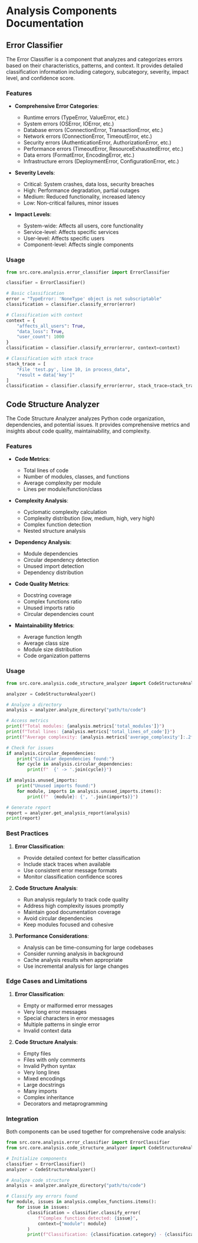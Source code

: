 # Analysis Components Documentation

## Error Classifier

The Error Classifier is a component that analyzes and categorizes errors based on their characteristics, patterns, and context. It provides detailed classification information including category, subcategory, severity, impact level, and confidence score.

### Features

- **Comprehensive Error Categories**:
  - Runtime errors (TypeError, ValueError, etc.)
  - System errors (OSError, IOError, etc.)
  - Database errors (ConnectionError, TransactionError, etc.)
  - Network errors (ConnectionError, TimeoutError, etc.)
  - Security errors (AuthenticationError, AuthorizationError, etc.)
  - Performance errors (TimeoutError, ResourceExhaustedError, etc.)
  - Data errors (FormatError, EncodingError, etc.)
  - Infrastructure errors (DeploymentError, ConfigurationError, etc.)

- **Severity Levels**:
  - Critical: System crashes, data loss, security breaches
  - High: Performance degradation, partial outages
  - Medium: Reduced functionality, increased latency
  - Low: Non-critical failures, minor issues

- **Impact Levels**:
  - System-wide: Affects all users, core functionality
  - Service-level: Affects specific services
  - User-level: Affects specific users
  - Component-level: Affects single components

### Usage

```python
from src.core.analysis.error_classifier import ErrorClassifier

classifier = ErrorClassifier()

# Basic classification
error = "TypeError: 'NoneType' object is not subscriptable"
classification = classifier.classify_error(error)

# Classification with context
context = {
    "affects_all_users": True,
    "data_loss": True,
    "user_count": 1000
}
classification = classifier.classify_error(error, context=context)

# Classification with stack trace
stack_trace = [
    "File 'test.py', line 10, in process_data",
    "result = data['key']"
]
classification = classifier.classify_error(error, stack_trace=stack_trace)
```

## Code Structure Analyzer

The Code Structure Analyzer analyzes Python code organization, dependencies, and potential issues. It provides comprehensive metrics and insights about code quality, maintainability, and complexity.

### Features

- **Code Metrics**:
  - Total lines of code
  - Number of modules, classes, and functions
  - Average complexity per module
  - Lines per module/function/class

- **Complexity Analysis**:
  - Cyclomatic complexity calculation
  - Complexity distribution (low, medium, high, very high)
  - Complex function detection
  - Nested structure analysis

- **Dependency Analysis**:
  - Module dependencies
  - Circular dependency detection
  - Unused import detection
  - Dependency distribution

- **Code Quality Metrics**:
  - Docstring coverage
  - Complex functions ratio
  - Unused imports ratio
  - Circular dependencies count

- **Maintainability Metrics**:
  - Average function length
  - Average class size
  - Module size distribution
  - Code organization patterns

### Usage

```python
from src.core.analysis.code_structure_analyzer import CodeStructureAnalyzer

analyzer = CodeStructureAnalyzer()

# Analyze a directory
analysis = analyzer.analyze_directory("path/to/code")

# Access metrics
print(f"Total modules: {analysis.metrics['total_modules']}")
print(f"Total lines: {analysis.metrics['total_lines_of_code']}")
print(f"Average complexity: {analysis.metrics['average_complexity']:.2f}")

# Check for issues
if analysis.circular_dependencies:
    print("Circular dependencies found:")
    for cycle in analysis.circular_dependencies:
        print(f"  {' -> '.join(cycle)}")

if analysis.unused_imports:
    print("Unused imports found:")
    for module, imports in analysis.unused_imports.items():
        print(f"  {module}: {', '.join(imports)}")

# Generate report
report = analyzer.get_analysis_report(analysis)
print(report)
```

### Best Practices

1. **Error Classification**:
   - Provide detailed context for better classification
   - Include stack traces when available
   - Use consistent error message formats
   - Monitor classification confidence scores

2. **Code Structure Analysis**:
   - Run analysis regularly to track code quality
   - Address high complexity issues promptly
   - Maintain good documentation coverage
   - Avoid circular dependencies
   - Keep modules focused and cohesive

3. **Performance Considerations**:
   - Analysis can be time-consuming for large codebases
   - Consider running analysis in background
   - Cache analysis results when appropriate
   - Use incremental analysis for large changes

### Edge Cases and Limitations

1. **Error Classification**:
   - Empty or malformed error messages
   - Very long error messages
   - Special characters in error messages
   - Multiple patterns in single error
   - Invalid context data

2. **Code Structure Analysis**:
   - Empty files
   - Files with only comments
   - Invalid Python syntax
   - Very long lines
   - Mixed encodings
   - Large docstrings
   - Many imports
   - Complex inheritance
   - Decorators and metaprogramming

### Integration

Both components can be used together for comprehensive code analysis:

```python
from src.core.analysis.error_classifier import ErrorClassifier
from src.core.analysis.code_structure_analyzer import CodeStructureAnalyzer

# Initialize components
classifier = ErrorClassifier()
analyzer = CodeStructureAnalyzer()

# Analyze code structure
analysis = analyzer.analyze_directory("path/to/code")

# Classify any errors found
for module, issues in analysis.complex_functions.items():
    for issue in issues:
        classification = classifier.classify_error(
            f"Complex function detected: {issue}",
            context={"module": module}
        )
        print(f"Classification: {classification.category} - {classification.severity}")
``` 